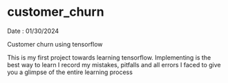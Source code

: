# customer_churn
Date : 01/30/2024

Customer churn using tensorflow

This is my first project towards learning tensorflow. Implementing is the best way to learn
I record my mistakes, pitfalls and all errors I faced to give you a glimpse of the entire learning process
